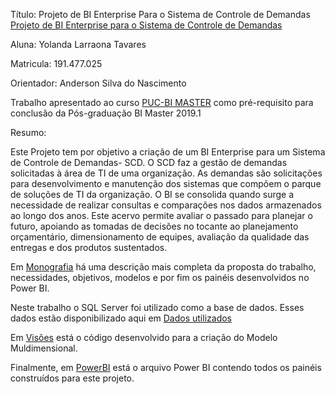
Título: Projeto de BI Enterprise Para o Sistema de Controle de Demandas
[Projeto de BI Enterprise para o Sistema de Controle de Demandas](https://github.com/YolandaLarraona/ProjetoFinal_Puc_BiMaster)

Aluna: Yolanda Larraona Tavares 

Matricula: 191.477.025

Orientador: Anderson Silva do Nascimento

Trabalho apresentado ao curso [PUC-BI MASTER](https://ica.puc-rio.ai/bi-master/) como pré-requisito para conclusão da Pós-graduação BI Master 2019.1



Resumo: 

Este Projeto tem por objetivo a criação de um BI Enterprise para um Sistema de Controle de Demandas- SCD. O SCD faz a gestão de demandas solicitadas à área de TI  de uma organização. As demandas são solicitações para desenvolvimento e manutenção dos sistemas que compõem o parque de soluções de TI da organização. O BI se consolida quando surge a necessidade de realizar consultas e comparações nos dados armazenados ao longo dos anos. Este acervo permite avaliar o passado para planejar o futuro, apoiando as tomadas de decisões no tocante ao planejamento orçamentário, dimensionamento de equipes, avaliação da qualidade das entregas e dos produtos sustentados.

Em [Monografia](https://github.com/YolandaLarraona/ProjetoFinal_Puc_BiMaster/blob/main/Monografia/Monografia) há uma descrição mais completa da proposta do trabalho, necessidades, objetivos, modelos e por fim os painéis desenvolvidos no Power BI. 

Neste trabalho o SQL Server foi utilizado como a base de dados. Esses dados estão disponibilizado aqui em  [Dados utilizados](https://github.com/YolandaLarraona/ProjetoFinal_Puc_BiMaster/tree/main/Dados)

Em  [Visões](https://github.com/YolandaLarraona/ProjetoFinal_Puc_BiMaster/tree/main/Codigo) está o código desenvolvido para a criação do Modelo Muldimensional.

Finalmente, em [PowerBI](https://github.com/YolandaLarraona/ProjetoFinal_Puc_BiMaster/tree/main/PowerBi) está o arquivo Power BI contendo todos os painéis construídos para este projeto.







